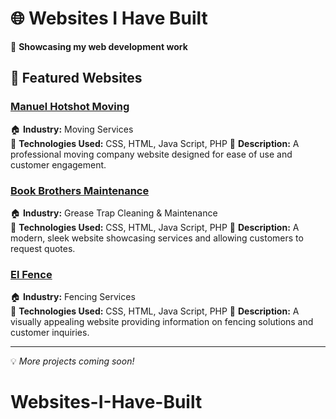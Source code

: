 # 🌐 Websites I Have Built  

🚀 **Showcasing my web development work**  

## 📌 Featured Websites  

### [Manuel Hotshot Moving](https://manuelhotshotmoving.ca)  
🏠 **Industry:** Moving Services  
🔧 **Technologies Used:** CSS, HTML, Java Script, PHP 
📖 **Description:** A professional moving company website designed for ease of use and customer engagement.  

### [Book Brothers Maintenance](https://bookbrothersmaintenance.com)  
🏠 **Industry:** Grease Trap Cleaning & Maintenance  
🔧 **Technologies Used:** CSS, HTML, Java Script, PHP
📖 **Description:** A modern, sleek website showcasing services and allowing customers to request quotes.  

### [El Fence](https://elfence.ca)  
🏠 **Industry:** Fencing Services  
🔧 **Technologies Used:** CSS, HTML, Java Script, PHP 
📖 **Description:** A visually appealing website providing information on fencing solutions and customer inquiries.  

---

💡 *More projects coming soon!*  
# Websites-I-Have-Built
